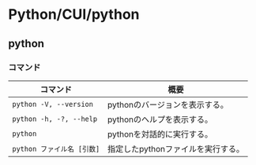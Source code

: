 # Python/CUI/python

## python

### コマンド

| コマンド                   | 概要                               |
| -------------------------- | ---------------------------------- |
| `python -V, --version`    | pythonのバージョンを表示する。     |
| `python -h, -?, --help`   | pythonのヘルプを表示する。         |
| `python`                   | pythonを対話的に実行する。         |
| `python ファイル名 [引数]` | 指定したpythonファイルを実行する。 |
